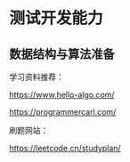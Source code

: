 # 测试开发能力

## 数据结构与算法准备
学习资料推荐：

https://www.hello-algo.com/

https://programmercarl.com/

刷题网站：

https://leetcode.cn/studyplan/